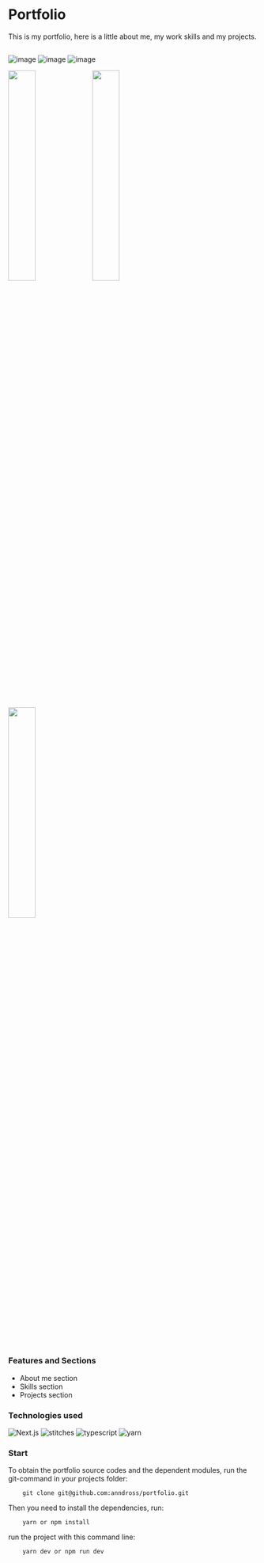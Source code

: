 # Portfolio

This is my portfolio, here is a little about me, my work skills and my projects.

##
![image](https://github.com/anndross/portfolio/assets/76456810/409c0668-d8e2-4cb7-a441-04390efa218c)
![image](https://github.com/anndross/portfolio/assets/76456810/e5fe631e-a777-4bd2-b8c6-67eb35bef0e3)
![image](https://github.com/anndross/portfolio/assets/76456810/fa28f98f-214f-4212-9203-32941a90bd1a)
<p float="left">
<img width="33%" src="https://github.com/anndross/portfolio/assets/76456810/d3efc41c-376c-4445-918e-b1c907fc5de1"/>
<img width="33%" src="https://github.com/anndross/portfolio/assets/76456810/49217f54-13a6-4d0b-a9a6-ef0c3e745571"/>
<img width="33%" src="https://github.com/anndross/portfolio/assets/76456810/e7c6d4a9-4f6e-44fc-950d-d97886ee7697"/>
</p>

### Features and Sections

- About me section
- Skills section
- Projects section

### Technologies used

![Next.js](https://img.shields.io/badge/next.js-000000?style=for-the-badge&logo=nextdotjs&logoColor=white)
![stitches](https://img.shields.io/badge/stitches-000000?style=for-the-badge&logo=&logoColor=white)
![typescript](https://img.shields.io/badge/TypeScript-007ACC?style=for-the-badge&logo=typescript&logoColor=white)
![yarn](https://img.shields.io/badge/Yarn-2C8EBB?style=for-the-badge&logo=yarn&logoColor=white)

### Start

To obtain the portfolio source codes and the dependent modules, run the git-command in your projects folder:

```
    git clone git@github.com:anndross/portfolio.git
```

Then you need to install the dependencies, run:

```
    yarn or npm install
```

run the project with this command line:

```
    yarn dev or npm run dev
```
